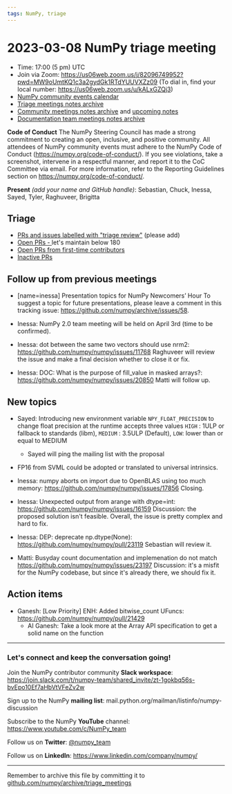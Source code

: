```yaml
---
tags: NumPy, triage
---
```


# 2023-03-08 NumPy triage meeting


- Time: 17:00 (5 pm) UTC
- Join via Zoom: https://us06web.zoom.us/j/82096749952?pwd=MW9oUmtKQ1c3a2gydGk1RTdYUUVXZz09 (To dial in, find your local number: https://us06web.zoom.us/u/kALxGZQj3)
- [NumPy community events calendar](https://scientific-python.org/calendars)
- [Triage meetings notes archive](https://github.com/numpy/archive/tree/master/triage_meetings)
- [Community meetings notes archive](https://github.com/numpy/archive/tree/main/community_meetings) and [upcoming notes](https://hackmd.io/76o-IxCjQX2mOXO_wwkcpg)
- [Documentation team meetings notes archive](https://github.com/numpy/archive/tree/main/docs_team_meetings)


**Code of Conduct**
The NumPy Steering Council has made a strong commitment to creating an open, inclusive, and positive community. 
All attendees of NumPy community events must adhere to the NumPy Code of Conduct (https://numpy.org/code-of-conduct/). 
If you see violations, take a screenshot, intervene in a respectful manner, and report it to the CoC Committee via email. For more information, refer to the Reporting Guidelines section on https://numpy.org/code-of-conduct/.

**Present** *(add your name and GitHub handle)*: Sebastian, Chuck, Inessa, Sayed, Tyler, Raghuveer, Brigitta


## Triage

* [PRs and issues labelled with "triage review"](https://github.com/numpy/numpy/labels/triage%20review) (please add)
* [Open PRs - ](https://github.com/numpy/numpy/pulls) let's maintain below 180
* [Open PRs from first-time contributors](https://github.com/orgs/numpy/projects/5) 
* [Inactive PRs](https://github.com/orgs/numpy/projects/6)


## Follow up from previous meetings
 
- [name=inessa] Presentation topics for NumPy Newcomers’ Hour 
To suggest a topic for future presentations, please leave a comment in this tracking issue: https://github.com/numpy/archive/issues/58.

- Inessa: NumPy 2.0 team meeting will be held on April 3rd (time to be confirmed).

- Inessa: dot between the same two vectors should use nrm2: https://github.com/numpy/numpy/issues/11768
Raghuveer will review the issue and make a final decision whether to close it or fix.

- Inessa: DOC: What is the purpose of fill_value in masked arrays?: https://github.com/numpy/numpy/issues/20850
Matti will follow up.


## New topics

- Sayed: Introducing new environment variable `NPY_FLOAT_PRECISION`  to change float precision at the runtime accepts three values `HIGH` : 1ULP or fallback to standards (libm), `MEDIUM` : 3.5ULP (Default), `LOW`:  lower than or equal to MEDIUM
  - Sayed will ping the mailing list with the proposal

- FP16 from SVML could be adopted or translated to universal intrinsics. 

- Inessa:  numpy aborts on import due to OpenBLAS using too much memory: https://github.com/numpy/numpy/issues/17856
Closing.

- Inessa: Unexpected output from arange with dtype=int: https://github.com/numpy/numpy/issues/16159
Discussion: the proposed solution isn't feasible. Overall, the issue is pretty complex and hard to fix.

- Inessa: DEP: deprecate np.dtype(None): https://github.com/numpy/numpy/pull/23119
Sebastian will review it.

- Matti: Busyday count documentation and implemenation do not match https://github.com/numpy/numpy/issues/23197
Discussion: it's a misfit for the NumPy codebase, but since it's already there, we should fix it.


## Action items

- Ganesh: [Low Priority] ENH: Added bitwise_count UFuncs: https://github.com/numpy/numpy/pull/21429
    - AI Ganesh: Take a look more at the Array API specification to get a solid name on the function


---

### Let's connect and keep the conversation going!
Join the NumPy contributor community **Slack workspace**: https://join.slack.com/t/numpy-team/shared_invite/zt-1gokbq56s-bvEpo10Ef7aHbVtVFeZv2w

Sign up to the NumPy **mailing list**: mail.python.org/mailman/listinfo/numpy-discussion

Subscribe to the NumPy **YouTube** channel: https://www.youtube.com/c/NumPy_team


Follow us on **Twitter**: [@numpy_team](https://twitter.com/numpy_team)

Follow us on **LinkedIn**: https://www.linkedin.com/company/numpy/

---

Remember to archive this file by committing it to [github.com/numpy/archive/triage_meetings](https://github.com/numpy/archive/tree/main/triage_meetings)